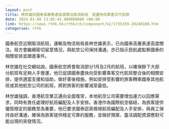 ```yaml
---
layout: post
title: 林世雄向國泰高層表達高度關注取消航班　促盡快向乘客交代安排
date: 2024-01-08 13:05:45.000000000 +08:00
link: https://news.rthk.hk/rthk/ch/component/k2/1735359-20240108.htm
categories: rthk
---
```


國泰航空近期取消航班，運輸及物流局局長林世雄表示，已向國泰高層表達高度關注。局方會繼續密切留意情況，與航空公司保持溝通，亦已指示民航處監察國泰的相關安排並跟進事件。

林世雄在社交網站說，國泰航空將會取消部分1月及2月的航班，以確保餘下大部分航班有足夠人手營運，他已促請國泰盡快向受影響乘客交代航班整合後的相關安排，提供適當支援和協助，做好善後措施，例如安排受影響的旅客轉乘國泰其他航班或其他航空公司的航班，將對旅客的影響減至最低。

林世雄強調，香港航空業正邁向全面復常，本地航空公司需要增加運力以回應需求，同時有責任處理好航班編配及人手安排。香港作為國際航空樞紐，為旅客提供優質穩定的服務至為重要，他已要求國泰認真檢視航班編配及人手安排，與員工保持良好溝通，確保為旅客提供穩定可靠的服務，並做好預案、靈活調配資源應對可能出現的突發情況。
